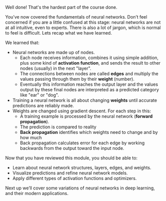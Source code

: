 Well done! That's the hardest part of the course done.

You’ve now covered the fundamentals of neural networks. Don’t feel concerned if you are a little confused at this stage: neural networks are not at all intuitive, even to experts. There is also a lot of jargon, which is normal to feel is difficult. Lets recap what we have learned.

We learned that:
* Neural networks are made up of nodes.
  * Each node receives information, combines it using simple addition, plus some kind of __activation function__, and sends the result to other nodes (usually) in the next "layer".
  * The connections between nodes are called __edges__ and multiply the values passing through them by their __weight__ (number).
  * Eventually this information reaches the output layer and the values output by these final nodes are interpreted as a predicted category like "ear" or "dog".
* Training a neural network is all about changing __weights__ until accurate predictions are reliably made.
* Weights are changed using gradient descent. For each step in this:
  * A training example is processed by the neural network (__forward propagation__).
  * The prediction is compared to reality
  * __Back propagation__ identifies which weights need to change and by how much
  * Back propagation calculates error for each edge by working backwards from the output toward the input node.

Now that you have reviewed this module, you should be able to:

* Learn about neural network structures, layers, edges, and weights.
* Visualize predictions and refine neural network models.
* Apply different types of activation functions and optimizers.

Next up we’ll cover some variations of neural networks in deep learning, and their modern applications.